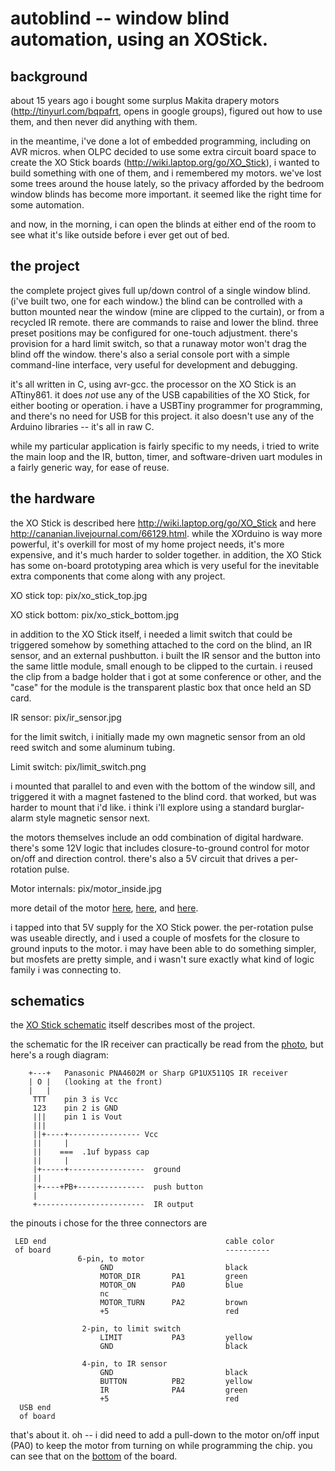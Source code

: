 
autoblind -- window blind automation, using an XOStick.
=========

background
----------
about 15 years ago i bought some surplus Makita drapery motors
(http://tinyurl.com/bqpafrt, opens in google groups), figured out
how to use them, and then never did anything with them.

in the meantime, i've done a lot of embedded programming,
including on AVR micros.  when OLPC decided to use some extra
circuit board space to create the XO Stick boards
(http://wiki.laptop.org/go/XO_Stick), i wanted to build something
with one of them, and i remembered my motors.  we've lost some
trees around the house lately, so the privacy afforded by the
bedroom window blinds has become more important.  it seemed like
the right time for some automation.

and now, in the morning, i can open the blinds at either end of
the room to see what it's like outside before i ever get out of
bed.

the project
-----------
the complete project gives full up/down control of a single
window blind.  (i've built two, one for each window.) the blind
can be controlled with a button mounted near the window (mine are
clipped to the curtain), or from a recycled IR remote.  there are
commands to raise and lower the blind.  three preset positions
may be configured for one-touch adjustment.  there's provision
for a hard limit switch, so that a runaway motor won't drag the
blind off the window.  there's also a serial console port with a
simple command-line interface, very useful for development and
debugging.

it's all written in C, using avr-gcc.  the processor on the XO
Stick is an ATtiny861.  it does _not_ use any of the USB
capabilities of the XO Stick, for either booting or operation.  i
have a USBTiny programmer for programming, and there's no need
for USB for this project.  it also doesn't use any of the Arduino
libraries -- it's all in raw C.

while my particular application is fairly specific to my needs, i
tried to write the main loop and the IR, button, timer, and
software-driven uart modules in a fairly generic way, for ease of
reuse.


the hardware
------------
the XO Stick is described here http://wiki.laptop.org/go/XO_Stick
and here http://cananian.livejournal.com/66129.html.  while the
XOrduino is way more powerful, it's overkill for most of my home
project needs, it's more expensive, and it's much harder to
solder together.  in addition, the XO Stick has some on-board
prototyping area which is very useful for the inevitable extra
components that come along with any project.

XO stick top:  pix/xo_stick_top.jpg

XO stick bottom:  pix/xo_stick_bottom.jpg

in addition to the XO Stick itself, i needed a limit switch that
could be triggered somehow by something attached to the cord on
the blind, an IR sensor, and an external pushbutton.  i built the
IR sensor and the button into the same little module, small
enough to be clipped to the curtain.  i reused the clip from a
badge holder that i got at some conference or other, and the
"case" for the module is the transparent plastic box that once
held an SD card.

IR sensor:  pix/ir_sensor.jpg

for the limit switch, i initially made my own magnetic sensor
from an old reed switch and some aluminum tubing.

Limit switch:  pix/limit_switch.png

i mounted that parallel to and even with the bottom of the window
sill, and triggered it with a magnet fastened to the blind cord. 
that worked, but was harder to mount that i'd like.  i think i'll
explore using a standard burglar-alarm style magnetic sensor
next.

the motors themselves include an odd combination of digital
hardware.  there's some 12V logic that includes closure-to-ground
control for motor on/off and direction control.  there's also a
5V circuit that drives a per-rotation pulse.

Motor internals:  pix/motor_inside.jpg

more detail of the motor [here](pix/gear_detail.jpg),
[here](pix/motor_pcb1_detail.jpg), and [here](pix/motor_pcb2_detail.jpg). 

i tapped into that 5V supply for the XO Stick power.  the
per-rotation pulse was useable directly, and i used a couple of
mosfets for the closure to ground inputs to the motor.  i may
have been able to do something simpler, but mosfets are pretty
simple, and i wasn't sure exactly what kind of logic family i was
connecting to.

schematics
----------
the [XO Stick schematic](./XO-Stick2-sch.pdf) itself describes
most of the project.

the schematic for the IR receiver can practically be read from
the [photo](/pix/ir_receiver_close.jpg), but here's a rough diagram:

 
        +---+   Panasonic PNA4602M or Sharp GP1UX511QS IR receiver
        | O |   (looking at the front)
        |   |
         TTT    pin 3 is Vcc
         123    pin 2 is GND
         |||    pin 1 is Vout
         |||
         ||+----+---------------- Vcc
         ||     |
         ||    ===  .1uf bypass cap
         ||     |
         |+-----+-----------------  ground     
         ||
         |+----+PB+---------------  push button
         |
         +------------------------  IR output


the pinouts i chose for the three connectors are

     LED end                                        cable color
     of board                                       ----------
                   6-pin, to motor
                        GND                         black
                        MOTOR_DIR       PA1         green
                        MOTOR_ON        PA0         blue
                        nc
                        MOTOR_TURN      PA2         brown
                        +5                          red

                    2-pin, to limit switch
                        LIMIT           PA3         yellow
                        GND                         black

                    4-pin, to IR sensor
                        GND                         black
                        BUTTON          PB2         yellow
                        IR              PA4         green
                        +5                          red
      USB end
      of board


that's about it.  oh -- i did need to add a pull-down to the motor on/off
input (PA0) to keep the motor from turning on while programming
the chip.  you can see that on the [bottom](pix/xostick_bottom.jpg)
of the board.
